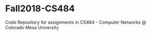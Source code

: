 # Fall2018-CS484
Code Repository for assignments in CS484 - Computer Networks @ Colorado Mesa University
